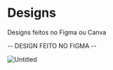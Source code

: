 # Designs
Designs feitos no Figma ou Canva

-- DESIGN FEITO NO FIGMA --

![Untitled](https://github.com/mdafonso/Design/assets/85906812/9b6ce431-207c-4976-af31-60b494352227)
